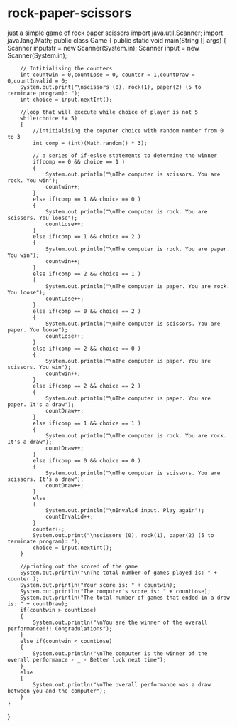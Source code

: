 # rock-paper-scissors
just a simple game of rock paper scissors
import java.util.Scanner;
import java.lang.Math;
public class Game
{
    public static void main(String [] args)
    {
        Scanner inputstr = new Scanner(System.in);
        Scanner input = new Scanner(System.in);

        // Intitialising the counters
        int countwin = 0,countLose = 0, counter = 1,countDraw = 0,countInvalid = 0;
        System.out.print("\nscissors (0), rock(1), paper(2) (5 to terminate program): ");
        int choice = input.nextInt();

        //loop that will execute while choice of player is not 5
        while(choice != 5)
        {
            //intitialising the coputer choice with random number from 0 to 3 
            int comp = (int)(Math.random() * 3);
            
            // a series of if-eslse statements to determine the winner
            if(comp == 0 && choice == 1 )
            {
                System.out.println("\nThe computer is scissors. You are rock. You win");
                countwin++;
            }
            else if(comp == 1 && choice == 0 )
            {
                System.out.println("\nThe computer is rock. You are scissors. You loose");
                countLose++;
            }
            else if(comp == 1 && choice == 2 )
            {
                System.out.println("\nThe computer is rock. You are paper. You win");
                countwin++;
            }
            else if(comp == 2 && choice == 1 )
            {
                System.out.println("\nThe computer is paper. You are rock. You loose");
                countLose++;
            }
            else if(comp == 0 && choice == 2 )
            {
                System.out.println("\nThe computer is scissors. You are paper. You loose");
                countLose++;
            }
            else if(comp == 2 && choice == 0 )
            {
                System.out.println("\nThe computer is paper. You are scissors. You win");
                countwin++;
            }
            else if(comp == 2 && choice == 2 )
            {
                System.out.println("\nThe computer is paper. You are paper. It's a draw");
                countDraw++;
            }
            else if(comp == 1 && choice == 1 )
            {
                System.out.println("\nThe computer is rock. You are rock. It's a draw");
                countDraw++;
            }
            else if(comp == 0 && choice == 0 )
            {
                System.out.println("\nThe computer is scissors. You are scissors. It's a draw");
                countDraw++;
            }
            else
            {
                System.out.println("\nInvalid input. Play again");
                countInvalid++;
            }
            counter++;
            System.out.print("\nscissors (0), rock(1), paper(2) (5 to terminate program): ");
            choice = input.nextInt();
        }

        //printing out the scored of the game
        System.out.println("\nThe total number of games played is: " + counter );
        System.out.println("Your score is: " + countwin);
        System.out.println("The computer's score is: " + countLose);
        System.out.println("The total number of games that ended in a draw is: " + countDraw);
        if(countwin > countLose)
        {
            System.out.println("\nYou are the winner of the overall performance!!! Congradulations");
        }
        else if(countwin < countLose)
        {
            System.out.println("\nThe computer is the winner of the overall performance - _ - Better luck next time");
        }
        else
        {
            System.out.println("\nThe overall performance was a draw between you and the computer");
        }
    }
}


